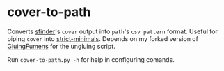 # cover-to-path
 Converts [sfinder](https://github.com/knewjade/solution-finder)'s `cover` output into `path`'s `csv pattern` format. Useful for piping `cover` into [strict-minimals](https://github.com/eight04/sfinder-strict-minimal).
 Depends on my forked version of [GluingFumens](https://github.com/Hillosanation/GluingFumens/) for the ungluing script.

 Run `cover-to-path.py -h` for help in configuring comands.